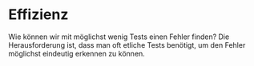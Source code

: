 # Effizienz

Wie können wir mit möglichst wenig Tests einen Fehler finden? Die Herausforderung ist, dass man oft etliche Tests benötigt, um den Fehler möglichst eindeutig erkennen zu können.
